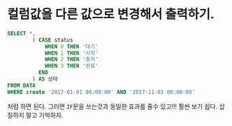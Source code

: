 # 컬럼값을 다른 값으로 변경해서 출력하기.

``` SQL
SELECT *,
        ( CASE status
            WHEN 0 THEN '대기'
            WHEN 1 THEN '시작'
            WHEN 2 THEN '중지'
            WHEN 3 THEN '완료'
          END
        ) AS 상태
FROM DATA
WHERE create '2017-01-01 00:00:00' AND '2017-11-01 00:00:00'
```
처럼 하면 된다. 그러면 `IF`문을 쓰는것과 동일한 효과를 줄수 있고!!!
훨씬 보기 쉽다. 삽질하지 말고 기억하자.